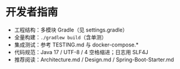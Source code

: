 # 开发者指南

- 工程结构：多模块 Gradle（见 settings.gradle）
- 全量构建：`./gradlew build`（含单测）
- 集成测试：参考 TESTING.md 与 docker-compose.*
- 代码规范：Java 17 / UTF-8 / 4 空格缩进；日志用 SLF4J
- 推荐阅读：Architecture.md / Design.md / Spring-Boot-Starter.md
